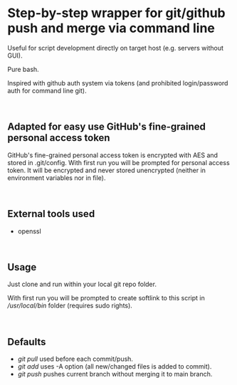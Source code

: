 
# Step-by-step wrapper for git/github push and merge via command line

Useful for script development directly on target host (e.g. servers without GUI).

Pure bash.

Inspired with github auth system via tokens (and prohibited login/password auth for command line git).

<br>

## Adapted for easy use GitHub's fine-grained personal access token
GitHub's fine-grained personal access token is encrypted with AES and stored in .git/config.
With first run you will be prompted for personal access token.
It will be encrypted and never stored unencrypted (neither in environment variables nor in file).

<br>

## External tools used
- openssl

<br>

## Usage
Just clone and run within your local git repo folder.

With first run you will be prompted to create softlink to this script in */usr/local/bin* folder (requires sudo rights).

<br>

## Defaults 
- *git pull* used before each commit/push.
- *git add* uses -A option (all new/changed files is added to commit).
- *git push* pushes current branch without merging it to main branch.
